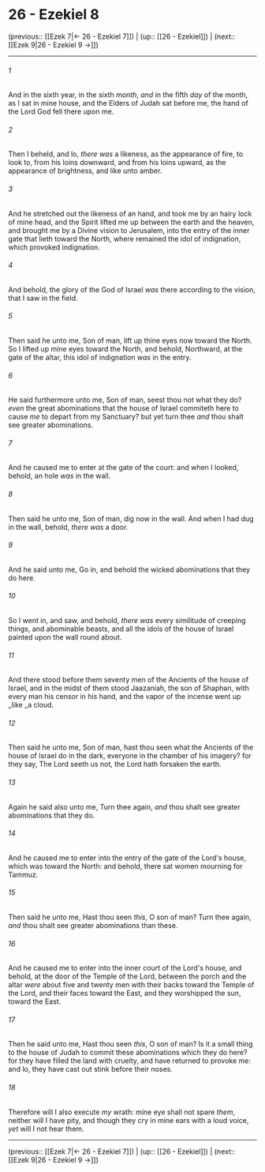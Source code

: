 # 26 - Ezekiel 8

(previous:: [[Ezek 7|← 26 - Ezekiel 7]]) | (up:: [[26 - Ezekiel]]) | (next:: [[Ezek 9|26 - Ezekiel 9 →]])

***


###### 1 
And in the sixth year, in the sixth _month_, _and_ in the fifth _day_ of the month, as I sat in mine house, and the Elders of Judah sat before me, the hand of the Lord God fell there upon me. 

###### 2 
Then I beheld, and lo, _there was_ a likeness, as the appearance of fire, to look to, from his loins downward, and from his loins upward, as the appearance of brightness, and like unto amber. 

###### 3 
And he stretched out the likeness of an hand, and took me by an hairy lock of mine head, and the Spirit lifted me up between the earth and the heaven, and brought me by a Divine vision to Jerusalem, into the entry of the inner gate that lieth toward the North, where remained the idol of indignation, which provoked indignation. 

###### 4 
And behold, the glory of the God of Israel _was_ there according to the vision, that I saw in the field. 

###### 5 
Then said he unto me, Son of man, lift up thine eyes now toward the North. So I lifted up mine eyes toward the North, and behold, Northward, at the gate of the altar, this idol of indignation _was_ in the entry. 

###### 6 
He said furthermore unto me, Son of man, seest thou not what they do? _even_ the great abominations that the house of Israel commiteth here to cause _me_ to depart from my Sanctuary? but yet turn thee _and_ thou shalt see greater abominations. 

###### 7 
And he caused me to enter at the gate of the court: and when I looked, behold, an hole _was_ in the wall. 

###### 8 
Then said he unto me, Son of man, dig now in the wall. And when I had dug in the wall, behold, _there was_ a door. 

###### 9 
And he said unto me, Go in, and behold the wicked abominations that they do here. 

###### 10 
So I went in, and saw, and behold, _there was_ every similitude of creeping things, and abominable beasts, and all the idols of the house of Israel painted upon the wall round about. 

###### 11 
And there stood before them seventy men of the Ancients of the house of Israel, and in the midst of them stood Jaazaniah, the son of Shaphan, with every man his censor in his hand, and the vapor of the incense went up _like _a cloud. 

###### 12 
Then said he unto me, Son of man, hast thou seen what the Ancients of the house of Israel do in the dark, everyone in the chamber of his imagery? for they say, The Lord seeth us not, the Lord hath forsaken the earth. 

###### 13 
Again he said also unto me, Turn thee again, _and_ thou shalt see greater abominations that they do. 

###### 14 
And he caused me to enter into the entry of the gate of the Lord's house, which was toward the North: and behold, there sat women mourning for Tammuz. 

###### 15 
Then said he unto me, Hast thou seen _this_, O son of man? Turn thee again, _and_ thou shalt see greater abominations than these. 

###### 16 
And he caused me to enter into the inner court of the Lord's house, and behold, at the door of the Temple of the Lord, between the porch and the altar _were_ about five and twenty men with their backs toward the Temple of the Lord, and their faces toward the East, and they worshipped the sun, toward the East. 

###### 17 
Then he said unto me, Hast thou seen _this_, O son of man? Is it a small thing to the house of Judah to commit these abominations which they do here? for they have filled the land with cruelty, and have returned to provoke me: and lo, they have cast out stink before their noses. 

###### 18 
Therefore will I also execute _my_ wrath: mine eye shall not spare _them_, neither will I have pity, and though they cry in mine ears with a loud voice, _yet_ will I not hear them.

***

(previous:: [[Ezek 7|← 26 - Ezekiel 7]]) | (up:: [[26 - Ezekiel]]) | (next:: [[Ezek 9|26 - Ezekiel 9 →]])
